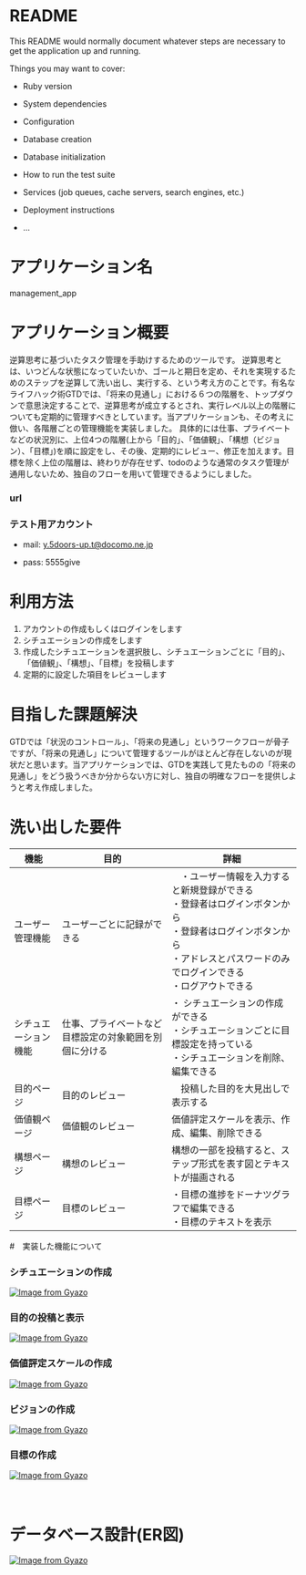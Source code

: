 # README

This README would normally document whatever steps are necessary to get the
application up and running.

Things you may want to cover:

* Ruby version

* System dependencies

* Configuration

* Database creation

* Database initialization

* How to run the test suite

* Services (job queues, cache servers, search engines, etc.)

* Deployment instructions

* ...

# アプリケーション名

management_app

# アプリケーション概要

逆算思考に基づいたタスク管理を手助けするためのツールです。
逆算思考とは、いつどんな状態になっていたいか、ゴールと期日を定め、それを実現するためのステップを逆算して洗い出し、実行する、という考え方のことです。有名なライフハック術GTDでは、「将来の見通し」における６つの階層を、トップダウンで意思決定することで、逆算思考が成立するとされ、実行レベル以上の階層についても定期的に管理すべきとしています。当アプリケーションも、その考えに倣い、各階層ごとの管理機能を実装しました。
具体的には仕事、プライベートなどの状況別に、上位4つの階層(上から「目的」、「価値観」、「構想（ビジョン）、「目標」)を順に設定をし、その後、定期的にレビュー、修正を加えます。目標を除く上位の階層は、終わりが存在せず、todoのような通常のタスク管理が通用しないため、独自のフローを用いて管理できるようにしました。


### url


### テスト用アカウント

- mail:  y.5doors-up.t@docomo.ne.jp

- pass:  5555give


# 利用方法

1. アカウントの作成もしくはログインをします
2. シチュエーションの作成をします
3. 作成したシチュエーションを選択肢し、シチュエーションごとに「目的」、「価値観」、「構想」、「目標」を投稿します
4. 定期的に設定した項目をレビューします

# 目指した課題解決

GTDでは「状況のコントロール」、「将来の見通し」というワークフローが骨子ですが、「将来の見通し」について管理するツールがほとんど存在しないのが現状だと思います。当アプリケーションでは、GTDを実践して見たものの「将来の見通し」をどう扱うべきか分からない方に対し、独自の明確なフローを提供しようと考え作成しました。

# 洗い出した要件

| 機能             | 目的      　| 詳細                           　　|
| --------------- | ---------- | --------------------------------- |
| ユーザー管理機能   | ユーザーごとに記録ができる  |　・ユーザー情報を入力すると新規登録ができる<br>・登録者はログインボタンから<br>・登録者はログインボタンから<br>・アドレスとパスワードのみでログインできる<br>・ログアウトできる|
|シチュエーション機能|仕事、プライベートなど目標設定の対象範囲を別個に分ける|・ シチュエーションの作成ができる<br>・シチュエーションごとに目標設定を持っている<br>・シチュエーションを削除、編集できる|
|目的ページ|目的のレビュー|　投稿した目的を大見出しで表示する　|　　　　　　　　　　　
| 価値観ページ           | 価値観のレビュー       | 価値評定スケールを表示、作成、編集、削除できる                       |
| 構想ページ           | 構想のレビュー    | 構想の一部を投稿すると、ステップ形式を表す図とテキストが描画される |
| 目標ページ     | 目標のレビュー    | ・目標の進捗をドーナツグラフで編集できる<br>・目標のテキストを表示  |


#　実装した機能について

### シチュエーションの作成
[![Image from Gyazo](https://i.gyazo.com/f3947393fe63dc48d19e7dabcfc9bc53.gif)](https://gyazo.com/f3947393fe63dc48d19e7dabcfc9bc53)


### 目的の投稿と表示
[![Image from Gyazo](https://i.gyazo.com/802596d27d427705ce1e4e1bb1379538.gif)](https://gyazo.com/802596d27d427705ce1e4e1bb1379538)

### 価値評定スケールの作成
[![Image from Gyazo](https://i.gyazo.com/30cac912ce6b79d8c3021b1b4f39ec9f.gif)](https://gyazo.com/30cac912ce6b79d8c3021b1b4f39ec9f)

### ビジョンの作成
[![Image from Gyazo](https://i.gyazo.com/3d30f8757301fbefd2a5ee15009f8c9c.gif)](https://gyazo.com/3d30f8757301fbefd2a5ee15009f8c9c)

### 目標の作成
[![Image from Gyazo](https://i.gyazo.com/2ab0a30a6952e3c7ace827563dce602d.gif)](https://gyazo.com/2ab0a30a6952e3c7ace827563dce602d)





 

　
















# データベース設計(ER図)

[![Image from Gyazo](https://i.gyazo.com/dc469307b303901a833f82da7e46671e.png)](https://gyazo.com/dc469307b303901a833f82da7e46671e)
